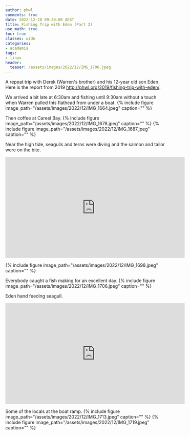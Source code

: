 ```yaml
---
author: phwl
comments: true
date: 2022-12-28 09:30:00 AEST
title: Fishing Trip with Eden (Part 2)
use_math: true
toc: true
classes: wide
categories:
- academia
tags:
- linux
header:
  teaser: /assets/images/2022/12/IMG_1706.jpeg
---
```


A repeat trip with Derek (Warren's brother) and his 12-year old son Eden.
Here is the report from 2019 <http://phwl.org/2019/fishing-trip-with-eden/>.

We arrived a bit late at 6:30am and fishing until 9:30am without a touch
when Warren pulled this flathead from under a boat.
{% include figure image_path="/assets/images/2022/12/IMG_1664.jpeg" caption="" %}

Then coffee at Careel Bay.
{% include figure image_path="/assets/images/2022/12/IMG_1678.jpeg" caption="" %}
{% include figure image_path="/assets/images/2022/12/IMG_1687.jpeg" caption="" %}

Near the high tide, seagulls and terns were diving and the salmon and tailor were on the bite.
<iframe width="560" height="315" src="https://www.youtube.com/embed/DMfkwFoxafs" title="YouTube video player" frameborder="0" allow="accelerometer; autoplay; clipboard-write; encrypted-media; gyroscope; picture-in-picture" allowfullscreen></iframe>

{% include figure image_path="/assets/images/2022/12/IMG_1698.jpeg" caption="" %}

Everybody caught a fish making for an excellent day.
{% include figure image_path="/assets/images/2022/12/IMG_1706.jpeg" caption="" %}

Eden hand feeding seagull.
<iframe width="560" height="315" src="https://www.youtube.com/embed/CZs065ui1ZM" title="YouTube video player" frameborder="0" allow="accelerometer; autoplay; clipboard-write; encrypted-media; gyroscope; picture-in-picture" allowfullscreen></iframe>

Some of the locals at the boat ramp.
{% include figure image_path="/assets/images/2022/12/IMG_1713.jpeg" caption="" %}
{% include figure image_path="/assets/images/2022/12/IMG_1719.jpeg" caption="" %}
